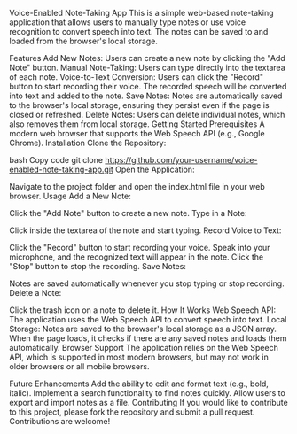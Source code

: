 Voice-Enabled Note-Taking App
This is a simple web-based note-taking application that allows users to manually type notes or use voice recognition to convert speech into text. The notes can be saved to and loaded from the browser's local storage.

Features
Add New Notes: Users can create a new note by clicking the "Add Note" button.
Manual Note-Taking: Users can type directly into the textarea of each note.
Voice-to-Text Conversion: Users can click the "Record" button to start recording their voice. The recorded speech will be converted into text and added to the note.
Save Notes: Notes are automatically saved to the browser's local storage, ensuring they persist even if the page is closed or refreshed.
Delete Notes: Users can delete individual notes, which also removes them from local storage.
Getting Started
Prerequisites
A modern web browser that supports the Web Speech API (e.g., Google Chrome).
Installation
Clone the Repository:

bash
Copy code
git clone https://github.com/your-username/voice-enabled-note-taking-app.git
Open the Application:

Navigate to the project folder and open the index.html file in your web browser.
Usage
Add a New Note:

Click the "Add Note" button to create a new note.
Type in a Note:

Click inside the textarea of the note and start typing.
Record Voice to Text:

Click the "Record" button to start recording your voice. Speak into your microphone, and the recognized text will appear in the note.
Click the "Stop" button to stop the recording.
Save Notes:

Notes are saved automatically whenever you stop typing or stop recording.
Delete a Note:

Click the trash icon on a note to delete it.
How It Works
Web Speech API: The application uses the Web Speech API to convert speech into text.
Local Storage: Notes are saved to the browser's local storage as a JSON array. When the page loads, it checks if there are any saved notes and loads them automatically.
Browser Support
The application relies on the Web Speech API, which is supported in most modern browsers, but may not work in older browsers or all mobile browsers.

Future Enhancements
Add the ability to edit and format text (e.g., bold, italic).
Implement a search functionality to find notes quickly.
Allow users to export and import notes as a file.
Contributing
If you would like to contribute to this project, please fork the repository and submit a pull request. Contributions are welcome!

